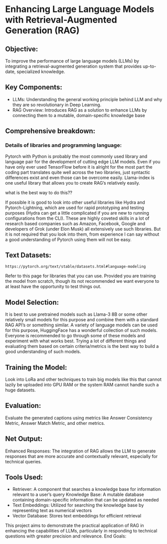 # Enhancing Large Language Models with Retrieval-Augmented Generation (RAG)
## Objective: 
To improve the performance of large language models (LLMs) by integrating a retrieval-augmented generation system that provides up-to-date, specialized knowledge.
## Key Components:
- LLMs: Understanding the general working principle behind LLM and why they are so revolutionary in Deep Learning.  
- RAG Overview: Introduces RAG as a solution to enhance LLMs by connecting them to a mutable, domain-specific knowledge base
## Comprehensive breakdown:
### Details of libraries and programming language:

Pytorch with Python is probably the most commonly used library and language pair for the development of cutting edge LLM models. Even if you have only ever used TensorFlow before it is alright for the most part the coding part translates quite well across the two libraries, just syntactic differences exist and even those can be overcome easily. Llama-index is one useful library that allows you to create RAG’s relatively easily. 
  
what is the best way to do this??

If possible it is good to look into other useful libraries like Hydra and Pytorch-Lightning, which are used for rapid prototyping and testing purposes (Hydra can get a little complicated if you are new to running configurations from the CLI). These are highly coveted skills in a lot of research based companies such as Amazon, Facebook, Google and developers of Grok (under Elon Musk) all extensively use such libraries. But it is not required that you look into them, from experience I can say without a good understanding of Pytorch using them will not be easy. 

## Text Datasets:
	https://pytorch.org/text/stable/datasets.html#language-modeling
 Refer to this page for libraries that you can use. Provided you are training the model from scratch, though its not recommended we want everyone to at least have the opportunity to test things out. 

## Model Selection:
It is best to use pretrained models such as Llama-3 8B or some other relatively small models for this purpose and combine them with a standard RAG API’s or something similar. A variety of language models can be used for this purpose, HuggingFace has a wonderful collection of such models. Everyone is recommended to go through some of these models and experiment with what works best. Trying a lot of different things and evaluating them based on certain criteria/metrics is the best way to build a good understanding of such models.

## Training the Model:
Look into LoRa and other techniques to train big models like this that cannot lazily be uploaded into GPU RAM or the system RAM cannot handle such a huge datasets.  

## Evaluation:
Evaluate the generated captions using metrics like Answer Consistency Metric, Answer Match Metric, and other metrics. 

## Net Output:
Enhanced Responses: The integration of RAG allows the LLM to generate responses that are more accurate and contextually relevant, especially for technical queries.
## Tools Used:
- Retriever: A component that searches a knowledge base for information relevant to a user’s query Knowledge Base: A mutable database containing domain-specific information that can be updated as needed
- Text Embeddings: Utilized for searching the knowledge base by representing text as numerical vectors
- Vector Database: Stores text embeddings for efficient retrieval

This project aims to demonstrate the practical application of RAG in enhancing the capabilities of LLMs, particularly in responding to technical questions with greater precision and relevance. 
End Goals: 
